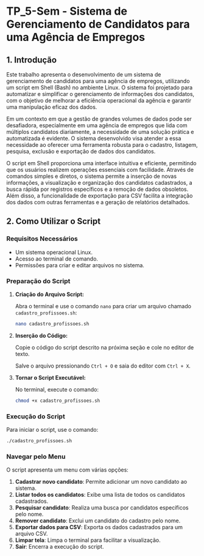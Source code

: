 # TP_5-Sem - Sistema de Gerenciamento de Candidatos para uma Agência de Empregos

## 1. Introdução

Este trabalho apresenta o desenvolvimento de um sistema de gerenciamento de candidatos para uma agência de empregos, utilizando um script em Shell (Bash) no ambiente Linux. O sistema foi projetado para automatizar e simplificar o gerenciamento de informações dos candidatos, com o objetivo de melhorar a eficiência operacional da agência e garantir uma manipulação eficaz dos dados.

Em um contexto em que a gestão de grandes volumes de dados pode ser desafiadora, especialmente em uma agência de empregos que lida com múltiplos candidatos diariamente, a necessidade de uma solução prática e automatizada é evidente. O sistema desenvolvido visa atender a essa necessidade ao oferecer uma ferramenta robusta para o cadastro, listagem, pesquisa, exclusão e exportação de dados dos candidatos.

O script em Shell proporciona uma interface intuitiva e eficiente, permitindo que os usuários realizem operações essenciais com facilidade. Através de comandos simples e diretos, o sistema permite a inserção de novas informações, a visualização e organização dos candidatos cadastrados, a busca rápida por registros específicos e a remoção de dados obsoletos. Além disso, a funcionalidade de exportação para CSV facilita a integração dos dados com outras ferramentas e a geração de relatórios detalhados.

## 2. Como Utilizar o Script

### Requisitos Necessários

- Um sistema operacional Linux.
- Acesso ao terminal de comando.
- Permissões para criar e editar arquivos no sistema.

### Preparação do Script

1. **Criação do Arquivo Script:**

   Abra o terminal e use o comando `nano` para criar um arquivo chamado `cadastro_profissoes.sh`:

   ```bash
   nano cadastro_profissoes.sh
   
2. **Inserção do Código:**

   Copie o código do script descrito na próxima seção e cole no editor de texto.

   Salve o arquivo pressionando `Ctrl + O` e saia do editor com `Ctrl + X`.

3. **Tornar o Script Executável:**

   No terminal, execute o comando:

   ```bash
   chmod +x cadastro_profissoes.sh

### Execução do Script

Para iniciar o script, use o comando:

```bash
./cadastro_profissoes.sh

```
### Navegar pelo Menu

O script apresenta um menu com várias opções:

1. **Cadastrar novo candidato**: Permite adicionar um novo candidato ao sistema.
2. **Listar todos os candidatos**: Exibe uma lista de todos os candidatos cadastrados.
3. **Pesquisar candidato**: Realiza uma busca por candidatos específicos pelo nome.
4. **Remover candidato**: Exclui um candidato do cadastro pelo nome.
5. **Exportar dados para CSV**: Exporta os dados cadastrados para um arquivo CSV.
6. **Limpar tela**: Limpa o terminal para facilitar a visualização.
7. **Sair**: Encerra a execução do script.

